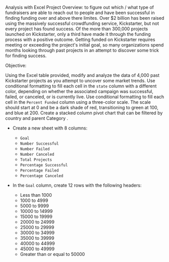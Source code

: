 Analysis with Excel
Project Overview: to figure out which / what type of fundraisers are able to reach out to people and have been successful in finding funding over and above there limites. Over $2 billion has been raised using the massively successful crowdfunding service, Kickstarter, but not every project has found success. Of the more than 300,000 projects launched on Kickstarter, only a third have made it through the funding process with a positive outcome. 
Getting funded on Kickstarter requires meeting or exceeding the project's initial goal, so many organizations spend months looking through past projects in an attempt to discover some trick for finding success. 

Objective:

Using the Excel table provided, modify and analyze the data of 4,000 past Kickstarter projects as you attempt to uncover some market trends.  Use conditional formatting to fill each cell in the `state` column with a different color, depending on whether the associated campaign was successful, failed, or canceled, or is currently live. Use conditional formatting to fill each cell in the `Percent Funded` column using a three-color scale. The scale should start at 0 and be a dark shade of red, transitioning to green at 100, and blue at 200. Create a stacked column pivot chart that can be filtered by country and parent Category . 

* Create a new sheet with 8 columns:

  * `Goal`
  * `Number Successful`
  * `Number Failed`
  * `Number Canceled`
  * `Total Projects`
  * `Percentage Successful`
  * `Percentage Failed`
  * `Percentage Canceled`

* In the `Goal` column, create 12 rows with the following headers:

  * Less than 1000
  * 1000 to 4999
  * 5000 to 9999
  * 10000 to 14999
  * 15000 to 19999
  * 20000 to 24999
  * 25000 to 29999
  * 30000 to 34999
  * 35000 to 39999
  * 40000 to 44999
  * 45000 to 49999
  * Greater than or equal to 50000

